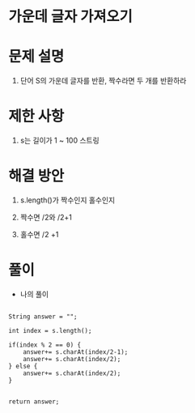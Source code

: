 # 가운데 글자 가져오기

# 문제 설명

1. 단어 S의 가운데 글자를 반환, 짝수라면 두 개를 반환하라

# 제한 사항

1. s는 길이가 1 ~ 100 스트링

# 해결 방안

1. s.length()가 짝수인지 홀수인지 

2. 짝수면 /2와 /2+1

3. 홀수면 /2 +1

# 풀이

- 나의 풀이

```

String answer = "";
        
int index = s.length();

if(index % 2 == 0) {
    answer+= s.charAt(index/2-1); 
    answer+= s.charAt(index/2);
} else {
    answer+= s.charAt(index/2);
}


return answer;

```